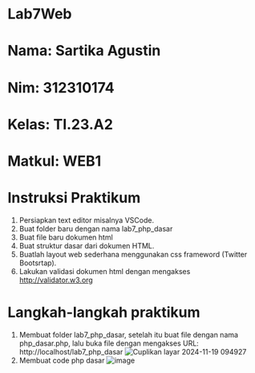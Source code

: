 # Lab7Web
# Nama: Sartika Agustin
# Nim: 312310174
# Kelas: TI.23.A2
# Matkul: WEB1
# Instruksi Praktikum
1. Persiapkan text editor misalnya VSCode.
2. Buat folder baru dengan nama lab7_php_dasar
3. Buat file baru dokumen html
4. Buat struktur dasar dari dokumen HTML.
5. Buatlah layout web sederhana menggunakan css frameword (Twitter Bootsrtap).
6. Lakukan validasi dokumen html dengan mengakses http://validator.w3.org
# Langkah-langkah praktikum
1. Membuat folder lab7_php_dasar, setelah itu buat file dengan nama php_dasar.php, lalu buka file dengan mengakses URL: http://localhost/lab7_php_dasar
![Cuplikan layar 2024-11-19 094927](https://github.com/user-attachments/assets/77884e1e-223d-44ce-9c8b-5790b86d1220)
2. Membuat code php dasar
![image](https://github.com/user-attachments/assets/f600e6a3-c29c-4dd6-83b5-70e3a1c72440)

